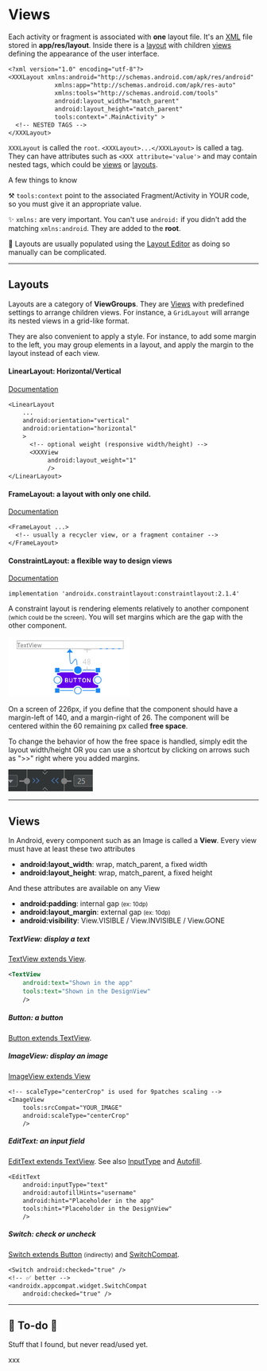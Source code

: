 # Views

<div class="row row-cols-md-2"><div>

Each activity or fragment is associated with **one** layout file. It's an [XML](/programming-languages/others/data/xml.md) file stored in **app/res/layout**. Inside there is a [layout](#layouts) with children [views](#views) defining the appearance of the user interface.

```
<?xml version="1.0" encoding="utf-8"?>
<XXXLayout xmlns:android="http://schemas.android.com/apk/res/android"
             xmlns:app="http://schemas.android.com/apk/res-auto"
             xmlns:tools="http://schemas.android.com/tools"
             android:layout_width="match_parent"
             android:layout_height="match_parent"
             tools:context=".MainActivity" >
  <!-- NESTED TAGS -->
</XXXLayout>
```
</div><div>

`XXXLayout` is called the `root`. `<XXXLayout>...</XXXLayout>` is called a tag. They can have attributes such as `<XXX attribute='value'>` and may contain nested tags, which could be [views](#views) or [layouts](#layouts).

<p class="text-center">A few things to know</p>

⚒️ `tools:context` point to the associated Fragment/Activity in YOUR code, so you must give it an appropriate value.

✨ `xmlns:` are very important. You can't use `android:` if you didn't add the matching `xmlns:android`. They are added to the **root**.

🚀 Layouts are usually populated using the [Layout Editor](../tools/and/index.md) as doing so manually can be complicated.
</div></div>

<hr class="sep-both">

## Layouts

<div class="row row-cols-md-2"><div>

Layouts are a category of **ViewGroups**. They are [Views](#views) with predefined settings to arrange children views.
For instance, a `GridLayout` will arrange its nested views in a grid-like format.

They are also convenient to apply a style. For instance, to add some margin to the left, you may group elements in a layout, and apply the margin to the layout instead of each view.

#### LinearLayout: Horizontal/Vertical

[Documentation](https://developer.android.com/develop/ui/views/layout/linear)

```
<LinearLayout
    ...
    android:orientation="vertical"
    android:orientation="horizontal"
    >
      <!-- optional weight (responsive width/height) -->
      <XXXView
           android:layout_weight="1"
           />
</LinearLayout>
```

#### FrameLayout: a layout with only one child.

[Documentation](https://developer.android.com/reference/android/widget/FrameLayout)

```
<FrameLayout ...>
  <!-- usually a recycler view, or a fragment container -->
</FrameLayout>
```
</div><div>


#### ConstraintLayout: a flexible way to design views

[Documentation](https://developer.android.com/develop/ui/views/layout/constraint-layout)
```
implementation 'androidx.constraintlayout:constraintlayout:2.1.4'
```

A constraint layout is rendering elements relatively to another component <small>(which could be the screen)</small>. You will set margins which are the gap with the other component.

![Constraint Layout Margins Relative](../_images/cl_margins_relative.png)

On a screen of 226px, if you define that the component should have a margin-left of 140, and a margin-right of 26. The component will be centered within the 60 remaining px called **free space**.

To change the behavior of how the free space is handled, simply edit the layout width/height OR you can use a shortcut by clicking on arrows such as ">>" right where you added margins.

![Constraint Layout Margins Kind](../_images/cl_margins_kind.png)
</div></div>

<hr class="sep-both">

## Views

<div class="row row-cols-md-2"><div>

In Android, every component such as an Image is called a **View**. Every view must have at least these two attributes

* **android:layout_width**: wrap, match_parent, a fixed width
* **android:layout_height**: wrap, match_parent, a fixed height

And these attributes are available on any View

* **android:padding**: internal gap <small>(ex: 10dp)</small>
* **android:layout_margin**: external gap <small>(ex: 10dp)</small>
* **android:visibility**: View.VISIBLE / View.INVISIBLE / View.GONE

##### TextView: display a text

[TextView extends View](https://developer.android.com/reference/android/widget/TextView).

```xml
<TextView
    android:text="Shown in the app"
    tools:text="Shown in the DesignView"
    />
```

##### Button: a button

[Button extends TextView](https://developer.android.com/reference/android/widget/Button).
</div><div>

##### ImageView: display an image

[ImageView extends View](https://developer.android.com/reference/android/widget/ImageView)

```
<!-- scaleType="centerCrop" is used for 9patches scaling -->
<ImageView 
    tools:srcCompat="YOUR_IMAGE"
    android:scaleType="centerCrop"
    />
```

##### EditText: an input field

[EditText extends TextView](https://developer.android.com/reference/android/widget/EditText). See also [InputType](https://developer.android.com/develop/ui/views/touch-and-input/keyboard-input/style) and [Autofill](https://developer.android.com/guide/topics/text/autofill-optimize).

```
<EditText
    android:inputType="text"
    android:autofillHints="username"
    android:hint="Placeholder in the app"
    tools:hint="Placeholder in the DesignView"
    />
```

##### Switch: check or uncheck

[Switch extends Button](https://developer.android.com/reference/android/widget/Switch) <small>(indirectly)</small> and [SwitchCompat](https://developer.android.com/reference/androidx/appcompat/widget/SwitchCompat).

```
<Switch android:checked="true" />
<!-- ✅ better -->
<androidx.appcompat.widget.SwitchCompat
    android:checked="true" />
```
</div></div>

<hr class="sep-both">

## 👻 To-do 👻

Stuff that I found, but never read/used yet.

<div class="row row-cols-md-2"><div>

xxx
</div><div>


</div></div>